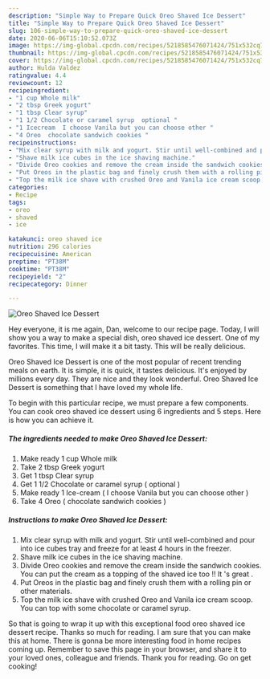 ```yaml
---
description: "Simple Way to Prepare Quick Oreo Shaved Ice Dessert"
title: "Simple Way to Prepare Quick Oreo Shaved Ice Dessert"
slug: 106-simple-way-to-prepare-quick-oreo-shaved-ice-dessert
date: 2020-06-06T15:10:52.073Z
image: https://img-global.cpcdn.com/recipes/5218585476071424/751x532cq70/oreo-shaved-ice-dessert-recipe-main-photo.jpg
thumbnail: https://img-global.cpcdn.com/recipes/5218585476071424/751x532cq70/oreo-shaved-ice-dessert-recipe-main-photo.jpg
cover: https://img-global.cpcdn.com/recipes/5218585476071424/751x532cq70/oreo-shaved-ice-dessert-recipe-main-photo.jpg
author: Hulda Valdez
ratingvalue: 4.4
reviewcount: 12
recipeingredient:
- "1 cup Whole milk"
- "2 tbsp Greek yogurt"
- "1 tbsp Clear syrup"
- "1 1/2 Chocolate or caramel syrup  optional "
- "1 Icecream  I choose Vanila but you can choose other "
- "4 Oreo  chocolate sandwich cookies "
recipeinstructions:
- "Mix clear syrup with milk and yogurt. Stir until well-combined and pour into ice cubes tray and freeze for at least 4 hours in the freezer."
- "Shave milk ice cubes in the ice shaving machine."
- "Divide Oreo cookies and remove the cream inside the sandwich cookies. You can put the cream as a topping of the shaved ice too !! It &#39;s great ."
- "Put Oreos in the plastic bag and finely crush them with a rolling pin or other materials."
- "Top the milk ice shave with crushed Oreo and Vanila ice cream scoop. You can top with some chocolate or caramel syrup."
categories:
- Recipe
tags:
- oreo
- shaved
- ice

katakunci: oreo shaved ice 
nutrition: 296 calories
recipecuisine: American
preptime: "PT38M"
cooktime: "PT38M"
recipeyield: "2"
recipecategory: Dinner

---
```



![Oreo Shaved Ice Dessert](https://img-global.cpcdn.com/recipes/5218585476071424/751x532cq70/oreo-shaved-ice-dessert-recipe-main-photo.jpg)

Hey everyone, it is me again, Dan, welcome to our recipe page. Today, I will show you a way to make a special dish, oreo shaved ice dessert. One of my favorites. This time, I will make it a bit tasty. This will be really delicious.

Oreo Shaved Ice Dessert is one of the most popular of recent trending meals on earth. It is simple, it is quick, it tastes delicious. It's enjoyed by millions every day. They are nice and they look wonderful. Oreo Shaved Ice Dessert is something that I have loved my whole life.




To begin with this particular recipe, we must prepare a few components. You can cook oreo shaved ice dessert using 6 ingredients and 5 steps. Here is how you can achieve it.

<!--inarticleads1-->

##### The ingredients needed to make Oreo Shaved Ice Dessert:

1. Make ready 1 cup Whole milk
1. Take 2 tbsp Greek yogurt
1. Get 1 tbsp Clear syrup
1. Get 1 1/2 Chocolate or caramel syrup ( optional )
1. Make ready 1 Ice-cream ( I choose Vanila but you can choose other )
1. Take 4 Oreo ( chocolate sandwich cookies )




<!--inarticleads2-->

##### Instructions to make Oreo Shaved Ice Dessert:

1. Mix clear syrup with milk and yogurt. Stir until well-combined and pour into ice cubes tray and freeze for at least 4 hours in the freezer.
1. Shave milk ice cubes in the ice shaving machine.
1. Divide Oreo cookies and remove the cream inside the sandwich cookies. You can put the cream as a topping of the shaved ice too !! It &#39;s great .
1. Put Oreos in the plastic bag and finely crush them with a rolling pin or other materials.
1. Top the milk ice shave with crushed Oreo and Vanila ice cream scoop. You can top with some chocolate or caramel syrup.




So that is going to wrap it up with this exceptional food oreo shaved ice dessert recipe. Thanks so much for reading. I am sure that you can make this at home. There is gonna be more interesting food in home recipes coming up. Remember to save this page in your browser, and share it to your loved ones, colleague and friends. Thank you for reading. Go on get cooking!
